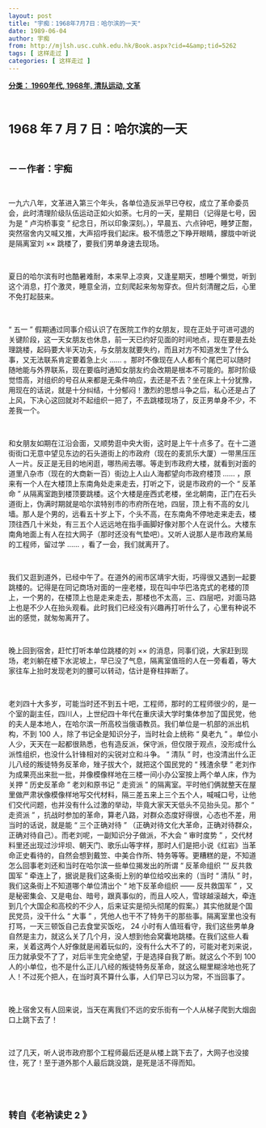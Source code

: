 ```yaml
---
layout: post
title: "宇痴：1968年7月7日：哈尔滨的一天"
date: 1989-06-04
author: 宇痴
from: http://mjlsh.usc.cuhk.edu.hk/Book.aspx?cid=4&amp;tid=5262
tags: [ 这样走过 ]
categories: [ 这样走过 ]
---
```


<div style="margin: 15px 10px 10px 0px;">
<div>
<span id="ctl00_ContentPlaceHolder1_chapter1_SubjectLabel" style="font-weight:bold;text-decoration:underline;">
   分类： 1960年代, 1968年, 清队运动, 文革
  </span>
</div>
<p class="p1">
<b>
<font size="5">
<span class="s1">
</span>
<br/>
</font>
</b>
</p>
<p class="p2">
<b>
<font size="5">
<span class="s2" style="">
<font size="5">
      1968
     </font>
</span>
<span class="s1" style="">
     年
    </span>
<span class="s2" style="">
<font size="5">
      7
     </font>
</span>
<span class="s1" style="">
     月
    </span>
<span class="s2" style="">
<font size="5">
      7
     </font>
</span>
<span class="s1" style="">
     日：哈尔滨的一天
    </span>
</font>
</b>
</p>
<p class="p1">
<b>
<font size="4">
<span class="s1">
</span>
<br/>
</font>
</b>
</p>
<p class="p2">
<span class="s1">
<b>
<font size="4">
     －－作者：宇痴
    </font>
</b>
</span>
</p>
<p class="p1">
<span class="s1">
</span>
<br/>
</p>
<p class="p2">
<span class="s1">
   一九六八年，文革进入第三个年头，各单位造反派早已夺权，成立了革命委员会，此时清理阶级队伍运动正如火如荼。七月的一天，星期日（记得是七号，因为是
  </span>
<span class="s2">
   “
  </span>
<span class="s1">
   卢沟桥事变
  </span>
<span class="s2">
   ”
  </span>
<span class="s1">
   纪念日，所以印象深刻。），早晨五、六点钟吧，睡梦正酣，突然宿舍内又喊又推，大声招呼我们起床。极不情愿之下睁开眼睛，朦胧中听说是隔离室刘
  </span>
<span class="s2">
   ××
  </span>
<span class="s1">
   跳楼了，要我们男单身速去现场。
  </span>
</p>
<p class="p1">
<span class="s1">
</span>
<br/>
</p>
<p class="p2">
<span class="s1">
   夏日的哈尔滨有时也酷暑难耐，本来早上凉爽，又逢星期天，想睡个懒觉，听到这个消息，打个激灵，睡意全消，立刻爬起来匆匆穿衣。但片刻清醒之后，心里不免打起鼓来。
  </span>
</p>
<p class="p1">
<span class="s1">
</span>
<br/>
</p>
<p class="p2">
<span class="s2">
   “
  </span>
<span class="s1">
   五一
  </span>
<span class="s2">
   ”
  </span>
<span class="s1">
   假期通过同事介绍认识了在医院工作的女朋友，现在正处于可进可退的关键阶段，这一天女朋友也休息，前一天已约好见面的时间地点，现在要是去处理跳楼，起码要大半天功夫，与女朋友就要失约，而且对方不知道发生了什么事，又无法联系肯定要着急上火
  </span>
<span class="s2">
   ……
  </span>
<span class="s1">
   。那时不像现在人人都有个尾巴可以随时随地能与外界联系，现在要临时通知女朋友约会改期是根本不可能的。那时阶级觉悟高，对组织的号召从来都是无条件响应，去还是不去？坐在床上十分犹豫，用现在的话说，就是十分纠结，十分郁闷！激烈的思想斗争之后，私心还是占了上风，下决心这回就对不起组织一把了，不去跳楼现场了，反正男单身不少，不差我一个。
  </span>
</p>
<p class="p1">
<span class="s1">
</span>
<br/>
</p>
<p class="p2">
<span class="s1">
   和女朋友如期在江沿会面，又顺势逛中央大街，这时是上午十点多了。在十二道街街口无意中望见东边的石头道街上的市政府（现在的麦凯乐大厦）一带黑压压人一片。反正是无目的地闲逛，哪热闹去哪。等走到市政府大楼，就看到对面的道里八杂市（现在的大商新一百）街边上人山人海都望向市政府楼顶
  </span>
<span class="s2">
   ……
  </span>
<span class="s1">
   ，原来有一个人在大楼顶上东南角处走来走去，打听之下，说是市政府的一个
  </span>
<span class="s2">
   “
  </span>
<span class="s1">
   反革命
  </span>
<span class="s2">
   ”
  </span>
<span class="s1">
   从隔离室跑到楼顶要跳楼。这个大楼是座西式老楼，坐北朝南，正门在石头道街上，伪满时期就是哈尔滨特别市的市府所在地，四层，顶上有不高的女儿墙。那人是个男的，远看五十岁上下，个头不高，在东南角不停地走来走去，楼顶往西几十米处，有三五个人远远地在指手画脚好像对那个人在说什么。大楼东南角地面上有人在拉大网子（那时还没有气垫吧）。又听人说那人是市政府某局的工程师，留过学
  </span>
<span class="s2">
   ……
  </span>
<span class="s1">
   ，看了一会，我们就离开了。
  </span>
</p>
<p class="p1">
<span class="s1">
</span>
<br/>
</p>
<p class="p2">
<span class="s1">
   我们又逛到道外，已经中午了。在道外的闹市区靖宇大街，巧得很又遇到一起要跳楼的。记得是在同记商场对面的一座老楼，现在叫中华巴洛克式的老楼的顶上，一个男的，在楼顶上也是走来走去，那楼也不太高，三、四层吧，对面马路上也是不少人在抬头观看。此时我们已经没有兴趣再打听什么了，心里有种说不出的感觉，就匆匆离开了。
  </span>
</p>
<p class="p1">
<span class="s1">
</span>
<br/>
</p>
<p class="p2">
<span class="s1">
   晚上回到宿舍，赶忙打听本单位跳楼的刘
  </span>
<span class="s2">
   ××
  </span>
<span class="s1">
   的消息，同事们说，大家赶到现场，老刘躺在楼下水泥坡上，早已没了气息，隔离室值班的人在一旁看着，等大家往车上抬时发现老刘的腰可以转动，估计是脊柱摔断了。
  </span>
</p>
<p class="p1">
<span class="s1">
</span>
<br/>
</p>
<p class="p2">
<span class="s1">
   老刘四十大多岁，可能当时还不到五十吧，工程师，那时的工程师很少的，是一个室的副主任，四川人，上世纪四十年代在重庆读大学时集体参加了国民党，他的夫人是本地人，在哈尔滨一所高校当俄语教员。我们单位是一机部的派出机构，不到
  </span>
<span class="s2">
   100
  </span>
<span class="s1">
   人，除了书记全是知识分子，当时社会上统称
  </span>
<span class="s2">
   “
  </span>
<span class="s1">
   臭老九
  </span>
<span class="s2">
   ”
  </span>
<span class="s1">
   。单位小人少，天天在一起都很熟悉，也有造反派，保守派，但仅限于观点，没形成什么派性组织，也没什么针锋相对的尖锐对立和斗争。
  </span>
<span class="s2">
   “
  </span>
<span class="s1">
   清队
  </span>
<span class="s2">
   ”
  </span>
<span class="s1">
   时，也没清出什么正儿八经的叛徒特务反革命，矬子拔大个，就把这个国民党的
  </span>
<span class="s2">
   “
  </span>
<span class="s1">
   残渣余孽
  </span>
<span class="s2">
   ”
  </span>
<span class="s1">
   老刘作为成果亮出来批一批，并像模像样地在三楼一间小办公室按上两个单人床，作为关押
  </span>
<span class="s2">
   “
  </span>
<span class="s1">
   历史反革命
  </span>
<span class="s2">
   ”
  </span>
<span class="s1">
   老刘和原书记
  </span>
<span class="s2">
   “
  </span>
<span class="s1">
   走资派
  </span>
<span class="s2">
   ”
  </span>
<span class="s1">
   的隔离室。平时他们俩就整天在屋里做严肃状像模像样地写交代材料，隔三差五来上三个五个人，喊喊口号，让他们交代问题，也并没有什么过激的举动，毕竟大家天天低头不见抬头见。那个
  </span>
<span class="s2">
   “
  </span>
<span class="s1">
   走资派
  </span>
<span class="s2">
   ”
  </span>
<span class="s1">
   ，抗战时参加的革命，算老八路，对群众态度好得很，心态也不差，用当时的话说，就是能
  </span>
<span class="s2">
   “
  </span>
<span class="s1">
   三个正确对待
  </span>
<span class="s2">
   ”
  </span>
<span class="s1">
   （正确对待文化大革命，正确对待群众，正确对待自己）。而老刘呢，一副知识分子做派，不大会
  </span>
<span class="s2">
   “
  </span>
<span class="s1">
   审时度势
  </span>
<span class="s2">
   ”
  </span>
<span class="s1">
   ，交代材料里还出现过沙坪坝、朝天门、歌乐山等字样，那时人们是把小说《红岩》当革命正史看待的，自然会想到戴笠、中美合作所、特务等等。更糟糕的是，不知道怎么回事老刘还和当时在哈尔滨一些单位揭发出的所谓
  </span>
<span class="s2">
   “
  </span>
<span class="s1">
   反革命组织
  </span>
<span class="s2">
   ”“
  </span>
<span class="s1">
   反共救国军
  </span>
<span class="s2">
   ”
  </span>
<span class="s1">
   牵连上了，据说是我们这条街上别的单位给咬出来的（当时
  </span>
<span class="s2">
   “
  </span>
<span class="s1">
   清队
  </span>
<span class="s2">
   ”
  </span>
<span class="s1">
   时，我们这条街上不知道哪个单位清出个
  </span>
<span class="s2">
   “
  </span>
<span class="s1">
   地下反革命组织
  </span>
<span class="s2">
   ——
  </span>
<span class="s1">
   反共救国军
  </span>
<span class="s2">
   ”
  </span>
<span class="s1">
   ，又是秘密集会、又是电台、暗号，跟真事似的，而且人咬人，雪球越滚越大，牵连到几个大国企和高校的不少人，后来证实是彻头彻尾的假案。）其实他就是个国民党员，没干什么
  </span>
<span class="s2">
   “
  </span>
<span class="s1">
   大事
  </span>
<span class="s2">
   ”
  </span>
<span class="s1">
   ，凭他人也干不了特务干的那些事。隔离室里也没有打骂，一天三顿饭自己去食堂买饭吃，
  </span>
<span class="s2">
   24
  </span>
<span class="s1">
   小时有人值班看守，我们这些男单身自然是主力，就这么关了几个月，没人想到他会窝囊地跳楼。在我们这些人看来，关着这两个人好像就是闹着玩似的，没有什么大不了的，可能对老刘来说，压力就承受不了了，对后半生完全绝望，于是选择自我了断。就这么个不到
  </span>
<span class="s2">
   100
  </span>
<span class="s1">
   人的小单位，也不是什么正儿八经的叛徒特务反革命，就这么糊里糊涂地也死了人！不过死个把人，在当时真不算什么事，人们早已习以为常，不当回事了。
  </span>
</p>
<p class="p1">
<span class="s1">
</span>
<br/>
</p>
<p class="p2">
<span class="s1">
   晚上宿舍又有人回来说，当天在离我们不远的安乐街有一个人从梯子爬到大烟囱口上跳下去了！
  </span>
</p>
<p class="p1">
<span class="s1">
</span>
<br/>
</p>
<p class="p2">
<span class="s1">
   过了几天，听人说市政府那个工程师最后还是从楼上跳下去了，大网子也没接住，死了！至于道外那个人最后跳没跳，是死是活不得而知。
  </span>
</p>
<p class="p1">
<span class="s1">
</span>
<br/>
</p>
<p class="p1">
<b>
<font size="4">
<span class="s1">
</span>
<br/>
</font>
</b>
</p>
<p class="p2">
<b>
<font size="4">
<span class="s1">
     转自《老衲读史
    </span>
<span class="s2">
     2
    </span>
<span class="s1">
     》
    </span>
</font>
</b>
</p>
</div>
